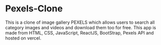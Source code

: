 # Pexels-Clone
 This is a clone of image gallery PEXELS which allows users to search all category images and videos and download them too for free. This app is made from HTML, CSS, JavaScript, ReactJS, BootStrap, Pexels API and hosted on vercel.
